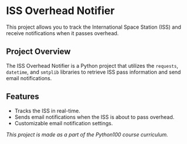 # ISS Overhead Notifier

This project allows you to track the International Space Station (ISS) and receive notifications when it passes overhead.

## Project Overview

The ISS Overhead Notifier is a Python project that utilizes the `requests`, `datetime`, and `smtplib` libraries to retrieve ISS pass information and send email notifications.

## Features

- Tracks the ISS in real-time.
- Sends email notifications when the ISS is about to pass overhead.
- Customizable email notification settings.

*This project is made as a part of the Python100 course curriculum.*
